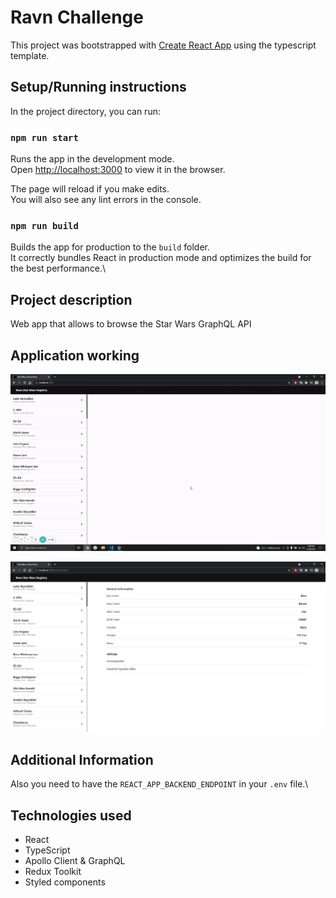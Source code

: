 # Ravn Challenge

This project was bootstrapped with [Create React App](https://github.com/facebook/create-react-app) using the typescript template.

## Setup/Running instructions

In the project directory, you can run:

### `npm run start`

Runs the app in the development mode.\
Open [http://localhost:3000](http://localhost:3000) to view it in the browser.

The page will reload if you make edits.\
You will also see any lint errors in the console.

### `npm run build`

Builds the app for production to the `build` folder.\
It correctly bundles React in production mode and optimizes the build for the best performance.\

## Project description

Web app that allows to browse the Star Wars GraphQL API

## Application working

![App Working](https://github.com/csarrvas/ravn-challenge-v2-cesar-rivas/blob/main/public/appWorking.gif?raw=true)

![App Working](https://github.com/csarrvas/ravn-challenge-v2-cesar-rivas/blob/main/public/appWorking.png?raw=true)

## Additional Information

Also you need to have the `REACT_APP_BACKEND_ENDPOINT` in your `.env` file.\

## Technologies used

- React
- TypeScript
- Apollo Client & GraphQL
- Redux Toolkit
- Styled components